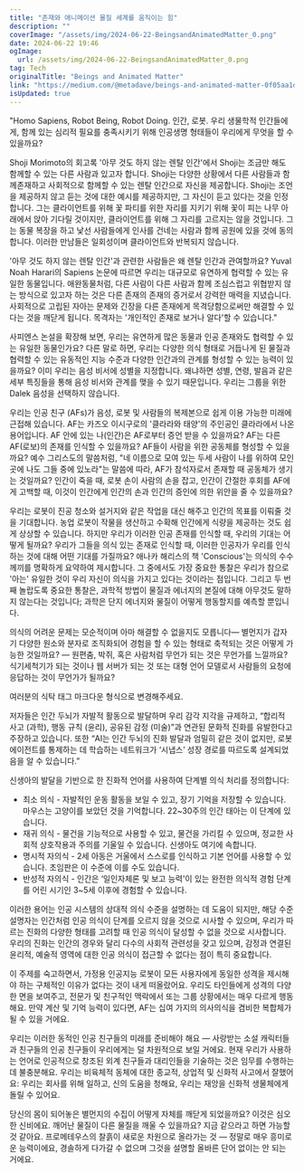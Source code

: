 ```yaml
---
title: "존재와 애니메이션 물질 세계를 움직이는 힘"
description: ""
coverImage: "/assets/img/2024-06-22-BeingsandAnimatedMatter_0.png"
date: 2024-06-22 19:46
ogImage:
  url: /assets/img/2024-06-22-BeingsandAnimatedMatter_0.png
tag: Tech
originalTitle: "Beings and Animated Matter"
link: "https://medium.com/@metadave/beings-and-animated-matter-0f05aa1d72ed"
isUpdated: true
---
```


"Homo Sapiens, Robot Being, Robot Doing. 인간, 로봇. 우리 생물학적 인간들에게, 함께 있는 심리적 필요를 충족시키기 위해 인공생명 형태들이 우리에게 무엇을 할 수 있을까요?

Shoji Morimoto의 회고록 '아무 것도 하지 않는 렌탈 인간'에서 Shoji는 조금만 해도 함께할 수 있는 다른 사람과 있고자 합니다. Shoji는 다양한 상황에서 다른 사람들과 함께존재하고 사회적으로 함께할 수 있는 렌탈 인간으로 자신을 제공합니다. Shoji는 조언을 제공하지 않고 듣는 것에 대한 예시를 제공하지만, 그 자신이 듣고 있다는 것을 인정합니다. 그는 클라이언트를 위해 꽃 파티를 위한 자리를 지키기 위해 꽃이 피는 나무 아래에서 앉아 기다릴 것이지만, 클라이언트를 위해 그 자리를 고르지는 않을 것입니다. 그는 동물 복장을 하고 낯선 사람들에게 인사를 건네는 사람과 함께 공원에 있을 것에 동의합니다. 이러한 만남들은 일회성이며 클라이언트와 반복되지 않습니다.

'아무 것도 하지 않는 렌탈 인간'과 관련한 사람들은 왜 렌탈 인간과 관여할까요? Yuval Noah Harari의 Sapiens 논문에 따르면 우리는 대규모로 유연하게 협력할 수 있는 유일한 동물입니다. 애완동물처럼, 다른 사람이 다른 사람과 함께 조심스럽고 위협받지 않는 방식으로 있고자 하는 것은 다른 존재의 존재의 증거로서 강력한 매력을 지녔습니다. 사회적으로 고립된 자아는 문제와 긴장을 다른 존재에게 목격당함으로써만 해결할 수 있다는 것을 깨닫게 됩니다. 목격자는 '개인적인 존재로 보거나 알다'할 수 있습니다."

<!-- cozy-coder - 수평 -->

<ins class="adsbygoogle"
     style="display:block"
     data-ad-client="ca-pub-4877378276818686"
     data-ad-slot="1107185301"
     data-ad-format="auto"
     data-full-width-responsive="true"></ins>

<script>
     (adsbygoogle = window.adsbygoogle || []).push({});
</script>

사피엔스 논설을 확장해 보면, 우리는 유연하게 많은 동물과 인공 존재와도 협력할 수 있는 유일한 동물인가요? 다른 말로 하면, 우리는 다양한 의식 형태로 거듭나게 된 물질과 협력할 수 있는 유동적인 지능 수준과 다양한 인간과의 관계를 형성할 수 있는 능력이 있을까요? 이미 우리는 음성 비서에 성별을 지정합니다. 왜냐하면 성별, 연령, 발음과 같은 세부 특징들을 통해 음성 비서와 관계를 맺을 수 있기 때문입니다. 우리는 그룹을 위한 Dalek 음성을 선택하지 않습니다.

우리는 인공 친구 (AFs)가 음성, 로봇 및 사람들의 복제본으로 쉽게 이용 가능한 미래에 근접해 있습니다. AF는 카즈오 이시구로의 '클라라와 태양'의 주인공인 클라라에서 나온 용어입니다. AF 안에 있는 나(인간)은 AF로부터 증언 받을 수 있을까요? AF는 다른 AF(로보)의 존재를 인식할 수 있을까요? AF들이 사람을 위한 공동체를 형성할 수 있을까요? 예수 그리스도의 말씀처럼, "네 이름으로 모여 있는 두세 사람이 나를 위하여 모인 곳에 나도 그들 중에 있노라"는 말씀에 따라, AF가 참석자로서 존재할 때 공동체가 생기는 것일까요? 인간이 죽을 때, 로봇 손이 사람의 손을 잡고, 인간이 간절한 후회를 AF에게 고백할 때, 이것이 인간에게 인간의 손과 인간의 증인에 의한 위안을 줄 수 있을까요?

우리는 로봇이 진공 청소와 설거지와 같은 작업을 대신 해주고 인간의 목표를 이뤄줄 것을 기대합니다. 농업 로봇이 작물을 생산하고 수확해 인간에게 식량을 제공하는 것도 쉽게 상상할 수 있습니다. 하지만 우리가 이러한 인공 존재를 인식할 때, 우리의 기대는 어떻게 될까요? 우리가 그들을 의식 있는 존재로 인식할 때, 이러한 인공자가 우리를 인식하는 것에 대해 어떤 기대를 가질까요? 애나카 해리스의 책 'Conscious'는 의식의 수수께끼를 명확하게 요약하여 제시합니다. 그 중에서도 가장 중요한 통찰은 우리가 참으로 '아는' 유일한 것이 우리 자신이 의식을 가지고 있다는 것이라는 점입니다. 그리고 두 번째 놀랍도록 중요한 통찰은, 과학적 방법이 물질과 에너지의 본질에 대해 아무것도 말하지 않는다는 것입니다; 과학은 단지 에너지와 물질이 어떻게 행동할지를 예측할 뿐입니다.

의식의 어려운 문제는 모순적이며 아마 해결할 수 없을지도 모릅니다— 별먼지가 갑자기 다양한 원소와 분자로 조직화되어 경험을 할 수 있는 형태로 축적되는 것은 어떻게 가능한 것일까요? — 원편춤, 박쥐, 혹은 사람처럼 무언가 되는 것은 무언가를 느낄까요? 식기세척기가 되는 것이나 웹 서버가 되는 것 또는 대형 언어 모델로서 사람들의 요청에 응답하는 것이 무언가가 될까요?

<!-- cozy-coder - 수평 -->

<ins class="adsbygoogle"
     style="display:block"
     data-ad-client="ca-pub-4877378276818686"
     data-ad-slot="1107185301"
     data-ad-format="auto"
     data-full-width-responsive="true"></ins>

<script>
     (adsbygoogle = window.adsbygoogle || []).push({});
</script>

여러분의 식탁 태그 마크다운 형식으로 변경해주세요.

<!-- cozy-coder - 수평 -->

<ins class="adsbygoogle"
     style="display:block"
     data-ad-client="ca-pub-4877378276818686"
     data-ad-slot="1107185301"
     data-ad-format="auto"
     data-full-width-responsive="true"></ins>

<script>
     (adsbygoogle = window.adsbygoogle || []).push({});
</script>

저자들은 인간 두뇌가 자발적 활동으로 발달하며 우리 감각 지각을 규제하고, “합리적 사고 (과학), 행동 규칙 (윤리), 공유된 감정 (미술)”과 연관된 문화적 진화를 유발한다고 주장하고 있습니다. 또한 “AI는 인간 두뇌의 진화 발달과 엄밀히 같은 것이 없지만, 로봇 에이전트를 통제하는 데 학습하는 네트워크가 ‘시냅스’ 성장 경로를 따르도록 설계되었음을 알 수 있습니다.”

신생아의 발달을 기반으로 한 진화적 언어를 사용하여 단계별 의식 처리를 정의합니다:

- 최소 의식 - 자발적인 운동 활동을 보일 수 있고, 장기 기억을 저장할 수 있습니다. 마우스는 고양이를 보았던 것을 기억합니다. 22~30주의 인간 태아는 이 단계에 있습니다.
- 재귀 의식 - 물건을 기능적으로 사용할 수 있고, 물건을 가리킬 수 있으며, 정교한 사회적 상호작용과 주의를 기울일 수 있습니다. 신생아도 여기에 속합니다.
- 명시적 자의식 - 2세 아동은 거울에서 스스로를 인식하고 기본 언어를 사용할 수 있습니다. 초임판은 이 수준에 이를 수도 있습니다.
- 반성적 자의식 - 인간은 ‘일인자체론 및 보고 능력'이 있는 완전한 의식적 경험 단계를 어린 시기인 3~5세 이후에 경험할 수 있습니다.

이러한 용어는 인공 시스템의 상대적 의식 수준을 설명하는 데 도움이 되지만, 해당 수준 설명자는 인간처럼 인공 의식이 단계를 오르지 않을 것으로 시사할 수 있으며, 우리가 따르는 진화의 다양한 형태를 고려할 때 인공 의식이 달성할 수 없을 것으로 시사합니다. 우리의 진화는 인간의 경우와 달리 다수의 사회적 관련성을 갖고 있으며, 감정과 연결된 윤리적, 예술적 영역에 대한 인공 의식이 접근할 수 없다는 점이 특히 중요합니다.

<!-- cozy-coder - 수평 -->

<ins class="adsbygoogle"
     style="display:block"
     data-ad-client="ca-pub-4877378276818686"
     data-ad-slot="1107185301"
     data-ad-format="auto"
     data-full-width-responsive="true"></ins>

<script>
     (adsbygoogle = window.adsbygoogle || []).push({});
</script>

이 주제를 숙고하면서, 가정용 인공지능 로봇이 모든 사용자에게 동일한 성격을 제시해야 하는 구체적인 이유가 없다는 것이 내게 떠올랐어요. 우리도 타인들에게 성격의 다양한 면을 보여주고, 전문가 및 친구적인 맥락에서 또는 그룹 상황에서는 매우 다르게 행동해요. 만약 계산 및 기억 능력이 있다면, AF는 십여 가지의 의사의식을 겸비한 복합체가 될 수 있을 거에요.

우리는 이러한 동적인 인공 친구들의 미래를 준비해야 해요 — 사랑받는 소설 캐릭터들과 친구들의 인공 친구들이 우리에게는 덜 차원적으로 보일 거에요. 현재 우리가 사용하는 언어로 인공적으로 창조된 외계 친구들과 대리인들을 기술하는 것은 임무를 수행하는 데 불충분해요. 우리는 비육체적 동체에 대한 종교적, 상업적 및 신화적 사고에서 잘했어요: 우리는 회사를 위해 일하고, 신의 도움을 청해요, 우리는 재앙을 신화적 생물체에게 돌릴 수 있어요.

당신의 몸이 되어놓은 별먼지의 수집이 어떻게 자체를 깨닫게 되었을까요? 이것은 심오한 신비에요. 깨어난 물질이 다른 물질을 깨울 수 있을까요? 지금 같으라고 하면 가능할 것 같아요. 프로메테우스의 찰흙이 새로운 차원으로 올라가는 것 — 정말로 매우 흥미로운 능력이에요, 경솔하게 다가갈 수 없으며 그것을 설명할 올바른 단어 없이는 안 되는 거에요.
